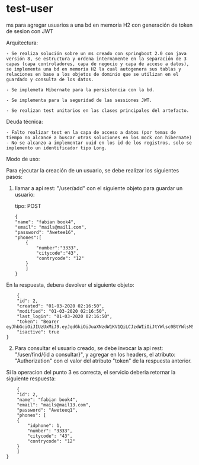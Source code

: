 # test-user
ms para agregar usuarios a una bd en memoria H2 con generación de token de sesion con JWT


Arquitectura:

    - Se realiza solución sobre un ms creado con springboot 2.0 con java versión 8, se estructura y ordena internamente en la separación de 3 capas (capa controladores, capa de negocio y capa de acceso a datos), se implementa una bd en memoria H2 la cual autogenera sus tablas y relaciones en base a los objetos de dominio que se utilizan en el guardado y consulta de los datos.

    - Se implemeta Hibernate para la persistencia con la bd.

    - Se implementa para la seguridad de las sessiones JWT.

    - Se realizan test unitarios en las clases principales del artefacto.

Deuda técnica:

    - Falto realizar test en la capa de acceso a datos (por temas de tiempo no alcancé a buscar otras soluciones en los mock con hibernate)
    - No se alcanzo a implementar uuid en los id de los registros, solo se implemento un identificador tipo Long.

Modo de uso:

Para ejecutar la creación de un usuario, se debe realizar los siguientes pasos:

 1) llamar a api rest: "/user/add" con el siguiente objeto para guardar un usuario:
    
    tipo: POST
    
	    {
		"name": "fabian book4",
		"email": "mails@mail1.com",
		"password": "Awetee16",
		"phones":[
			{
				"number":"3333",
				"citycode":"43",
				"contrycode": "12"
			}
			]
	    }
    
  En la respuesta, debera devolver el siguiente objeto:
 
    
	    {
	    "id": 2,
	    "created": "01-03-2020 02:16:50",
	    "modified": "01-03-2020 02:16:50",
	    "last_login": "01-03-2020 02:16:50",
	    "token": "Bearer       eyJhbGciOiJIUzUxMiJ9.eyJqdGkiOiJuaXNzdW1KV1QiLCJzdWIiOiJtYWlsc0BtYWlsMS5jb20iLCJhdXRob3JpdGllcyI6WyJST0xFX1VTRVIiXSwiaWF0IjoxNTgzMDM5ODEwLCJleHAiOjE1ODMwNDA0MTB9.xvpuqCSllzywz6Y7LUROuIK5mwAYtmbu_daBAFoXv7M3bdHgfnlUIho61p1DiiRcEsSKUjXtrBRx5VLPxWKrYQ",
	    "isactive": true
	}


 2) Para consultar el usuario creado, se debe invocar la api rest: "/user/find/{id a consultar}", y agregar en los headers, el atributo: "Authorization" con el valor del atributo "token" de la respuesta anterior.
 
Si la operacion del punto 3 es correcta, el servicio deberia retornar la siguiente respuesta:
 
	    {
	    "id": 2,
	    "name": "fabian book4",
	    "email": "mails@mail13.com",
	    "password": "Aweteeq1",
	    "phones": [
		{
		    "idphone": 1,
		    "number": "3333",
		    "citycode": "43",
		    "contrycode": "12"
		}
	    ]
	}
 
     
